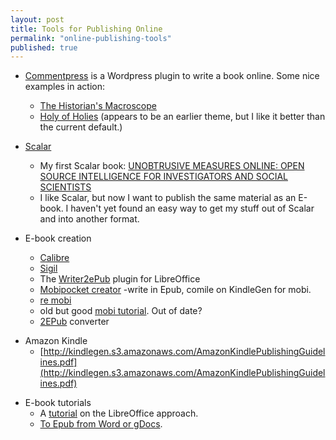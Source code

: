 ```yaml
---
layout: post
title: Tools for Publishing Online
permalink: "online-publishing-tools"
published: true
---
```




- [Commentpress](http://futureofthebook.org/commentpress/) is a Wordpress plugin to write a book online. Some nice examples in action:
  - [The Historian's Macroscope](http://www.themacroscope.org/?p=1)
  - [Holy of Holies](http://futureofthebook.org/mitchellstephens/holyofholies/) (appears to be an earlier theme, but I like it better than the current default.)

- [Scalar](http://scalar.usc.edu/)
  - My first Scalar book: [UNOBTRUSIVE MEASURES ONLINE: OPEN SOURCE INTELLIGENCE FOR INVESTIGATORS AND SOCIAL SCIENTISTS](http://scalar.usc.edu/works/unobtrusive-measures-online/index)
  - I like Scalar, but now I want to publish the same material as an E-book. I haven't yet found an easy way to get my stuff out of Scalar and into another format.
  
- E-book creation
  - [Calibre](http://calibre-ebook.com/about)
  - [Sigil](http://sigil-ebook.com/)
  - The [Writer2ePub](http://extensions.services.openoffice.org/en/project/Writer2ePub) plugin for LibreOffice
  - [Mobipocket creator](http://www.mobipocket.com/en/DownloadSoft/ProductDetailsCreator.asp)
  -write in Epub, comile on KindleGen for mobi.
  - [re mobi](http://wiki.mobileread.com/wiki/Mobi)
  - old but good [mobi tutorial](http://www.scribd.com/doc/18235746/HarryT-s-MobiPocket-Tutorial). Out of date?
  - [2EPub](http://toepub.com/) converter
  
 * Amazon Kindle
    * [http://kindlegen.s3.amazonaws.com/AmazonKindlePublishingGuidelines.pdf](http://kindlegen.s3.amazonaws.com/AmazonKindlePublishingGuidelines.pdf)

- E-book tutorials
  - A [tutorial](http://opensource.com/life/13/8/how-create-ebook-open-source-way) on the LibreOffice approach.
  - [To Epub from Word or gDocs](http://janefriedman.com/2014/12/19/word-epub/).
